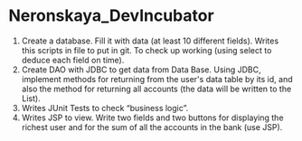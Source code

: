 # Neronskaya_DevIncubator
1) Create a database. Fill it with data (at least 10 different fields).
   Writes this scripts in file to put in git. To check up working (using select to deduce each field on time).
2) Create DAO with JDBC to get data from Data Base. Using JDBC, implement methods for returning from the user's data table by its id,
   and also the method for returning all accounts (the data will be written to the List).
3) Writes JUnit Tests to check “business logic”.
4) Writes JSP to view. Write two fields and two buttons for displaying the richest user and for the sum of all the accounts
   in the bank (use JSP).
